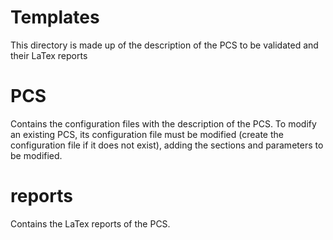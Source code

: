# Templates

This directory is made up of the description of the PCS to be validated 
and their LaTex reports

# PCS 

Contains the configuration files with the description of the PCS.
To modify an existing PCS, its configuration file must be modified (create 
the configuration file if it does not exist), adding the sections and parameters
to be modified.

# reports

Contains the LaTex reports of the PCS.
